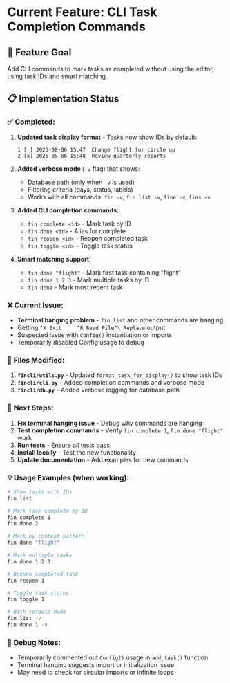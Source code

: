 # Current Feature: CLI Task Completion Commands

## 🎯 **Feature Goal**
Add CLI commands to mark tasks as completed without using the editor, using task IDs and smart matching.

## 📋 **Implementation Status**

### ✅ **Completed:**
1. **Updated task display format** - Tasks now show IDs by default:
   ```
   1 [ ] 2025-08-06 15:47  Change flight for circle up
   2 [x] 2025-08-06 15:48  Review quarterly reports
   ```

2. **Added verbose mode** (`-v` flag) that shows:
   - Database path (only when `-v` is used)
   - Filtering criteria (days, status, labels)
   - Works with all commands: `fin -v`, `fin list -v`, `fine -v`, `fins -v`

3. **Added CLI completion commands:**
   - `fin complete <id>` - Mark task by ID
   - `fin done <id>` - Alias for complete
   - `fin reopen <id>` - Reopen completed task
   - `fin toggle <id>` - Toggle task status

4. **Smart matching support:**
   - `fin done "flight"` - Mark first task containing "flight"
   - `fin done 1 2 3` - Mark multiple tasks by ID
   - `fin done` - Mark most recent task

### ❌ **Current Issue:**
- **Terminal hanging problem** - `fin list` and other commands are hanging
- Getting `^X Exit     ^R Read File^\ Replace` output
- Suspected issue with `Config()` instantiation or imports
- Temporarily disabled Config usage to debug

### 🔧 **Files Modified:**
1. **`fincli/utils.py`** - Updated `format_task_for_display()` to show task IDs
2. **`fincli/cli.py`** - Added completion commands and verbose mode
3. **`fincli/db.py`** - Added verbose logging for database path

### 🚀 **Next Steps:**
1. **Fix terminal hanging issue** - Debug why commands are hanging
2. **Test completion commands** - Verify `fin complete 1`, `fin done "flight"` work
3. **Run tests** - Ensure all tests pass
4. **Install locally** - Test the new functionality
5. **Update documentation** - Add examples for new commands

### 💡 **Usage Examples (when working):**
```bash
# Show tasks with IDs
fin list

# Mark task complete by ID
fin complete 1
fin done 2

# Mark by content pattern
fin done "flight"

# Mark multiple tasks
fin done 1 2 3

# Reopen completed task
fin reopen 1

# Toggle task status
fin toggle 1

# With verbose mode
fin list -v
fin done 1 -v
```

### 🐛 **Debug Notes:**
- Temporarily commented out `Config()` usage in `add_task()` function
- Terminal hanging suggests import or initialization issue
- May need to check for circular imports or infinite loops 